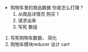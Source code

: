 - 购物车里的商品数据 你是怎么打理？
    1. 从商品详情页 购买 1 
    2. 请求出来 
    3. 写死  数组 

1. 写死购物车数据， 简化
2. 购物车模块reducer 设计
    cart 